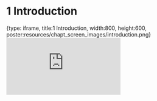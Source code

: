 # 1 Introduction
 
{type: iframe, title:1 Introduction, width:800, height:600, poster:resources/chapt_screen_images/introduction.png}
![](http://hutchdatascience.org/GitHub_Automation_for_Scientists/no_toc/introduction.html)
 

 
